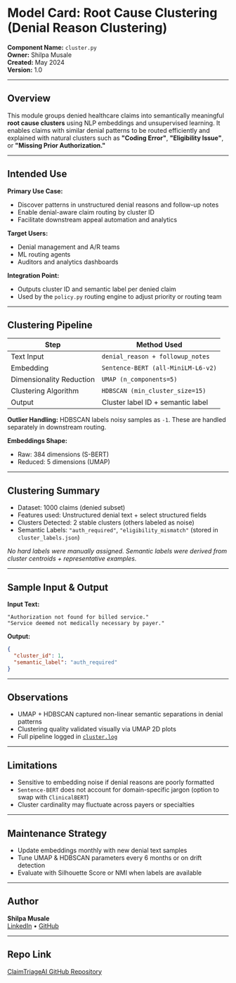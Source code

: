 # Model Card: Root Cause Clustering (Denial Reason Clustering)

**Component Name:** `cluster.py`  
**Owner:** Shilpa Musale  
**Created:** May 2024  
**Version:** 1.0

---

## Overview

This module groups denied healthcare claims into semantically meaningful **root cause clusters** using NLP embeddings and unsupervised learning. It enables claims with similar denial patterns to be routed efficiently and explained with natural clusters such as **"Coding Error"**, **"Eligibility Issue"**, or **"Missing Prior Authorization."**

---

## Intended Use

**Primary Use Case:**
- Discover patterns in unstructured denial reasons and follow-up notes
- Enable denial-aware claim routing by cluster ID
- Facilitate downstream appeal automation and analytics

**Target Users:**
- Denial management and A/R teams
- ML routing agents
- Auditors and analytics dashboards

**Integration Point:**
- Outputs cluster ID and semantic label per denied claim
- Used by the `policy.py` routing engine to adjust priority or routing team

---

## Clustering Pipeline

| Step                   | Method Used                           |
|------------------------|----------------------------------------|
| Text Input             | `denial_reason + followup_notes`       |
| Embedding              | `Sentence-BERT (all-MiniLM-L6-v2)`     |
| Dimensionality Reduction | `UMAP (n_components=5)`               |
| Clustering Algorithm   | `HDBSCAN (min_cluster_size=15)`        |
| Output                 | Cluster label ID + semantic label      |

**Outlier Handling:** HDBSCAN labels noisy samples as `-1`. These are handled separately in downstream routing.

**Embeddings Shape:**  
- Raw: 384 dimensions (S-BERT)  
- Reduced: 5 dimensions (UMAP)  

---

## Clustering Summary

- Dataset: 1000 claims (denied subset)
- Features used: Unstructured denial text + select structured fields
- Clusters Detected: 2 stable clusters (others labeled as noise)
- Semantic Labels: `"auth_required"`, `"eligibility_mismatch"` (stored in `cluster_labels.json`)

_No hard labels were manually assigned. Semantic labels were derived from cluster centroids + representative examples._

---

## Sample Input & Output

**Input Text:**
```text
"Authorization not found for billed service."
"Service deemed not medically necessary by payer."
```

**Output:**
```json
{
  "cluster_id": 1,
  "semantic_label": "auth_required"
}
```

---

## Observations

- UMAP + HDBSCAN captured non-linear semantic separations in denial patterns
- Clustering quality validated visually via UMAP 2D plots
- Full pipeline logged in [`cluster.log`](cluster.log)

---

## Limitations

- Sensitive to embedding noise if denial reasons are poorly formatted
- `Sentence-BERT` does not account for domain-specific jargon (option to swap with `ClinicalBERT`)
- Cluster cardinality may fluctuate across payers or specialties

---

## Maintenance Strategy

- Update embeddings monthly with new denial text samples
- Tune UMAP & HDBSCAN parameters every 6 months or on drift detection
- Evaluate with Silhouette Score or NMI when labels are available

---

## Author

**Shilpa Musale**  
[LinkedIn](https://www.linkedin.com/in/shilpamusale) • [GitHub](https://github.com/shilpamusale) 
<!-- • [Portfolio](https://ishi3012.github.io/ishi-ai/) -->

---

## Repo Link

[ClaimTriageAI GitHub Repository](https://github.com/shilpamusale/claim-triage-ai.git)
